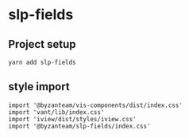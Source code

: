 # slp-fields

## Project setup
```
yarn add slp-fields
```

## style import
```
import '@byzanteam/vis-components/dist/index.css'
import 'vant/lib/index.css'
import 'iview/dist/styles/iview.css'
import '@byzanteam/slp-fields/index.css'
```
